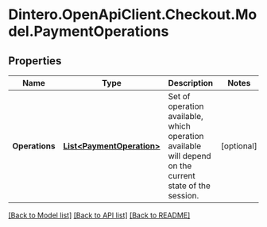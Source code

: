 # Dintero.OpenApiClient.Checkout.Model.PaymentOperations

## Properties

Name | Type | Description | Notes
------------ | ------------- | ------------- | -------------
**Operations** | [**List&lt;PaymentOperation&gt;**](PaymentOperation.md) | Set of operation available, which operation available will depend on the current state of the session.  | [optional] 

[[Back to Model list]](../README.md#documentation-for-models) [[Back to API list]](../README.md#documentation-for-api-endpoints) [[Back to README]](../README.md)

